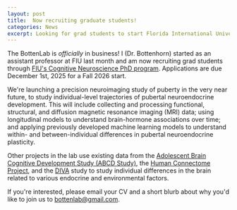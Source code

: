 ```yaml
---
layout: post
title:  Now recruiting graduate students!
categories: News
excerpt: Looking for grad students to start Florida International University's Cognitive Neuroscience PhD program in Fall 2026. Interested? Email bottenlab@gmail.com! 
---
```


The BottenLab is *officially* in business! I (Dr. Bottenhorn) started as an assistant professor at FIU last month and am now recruiting grad students through [FIU's Cognitive Neuroscience PhD program](https://case.fiu.edu/psychology/phd-in-cognitive-neuroscience/index.html). Applications are due December 1st, 2025 for a Fall 2026 start.

We're launching a precision neuroimaging study of puberty in the very near future, to study individual-level trajectories of pubertal neuroendocrine development. This will include collecting and processing functional, structural, and diffusion magnetic resonance imaging (MRI) data; using longitudinal models to understand brain-hormone associations over time; and applying previously developed machine learning models to understand within- and between-individual differences in pubertal neuroendocrine plasticity.

Other projects in the lab use existing data from the [Adolescent Brain Cognitive Development Study (ABCD Study)](https://docs.abcdstudy.org/latest/study/), the [Human Connectome Project](https://www.humanconnectome.org/), and the [DIVA](https://www.biorxiv.org/content/10.1101/2024.04.16.589598v1) study to study individual differences in the brain related to various endocrine and environmental factors.

If you're interested, please email your CV and a short blurb about why you'd like to join us to bottenlab@gmail.com.